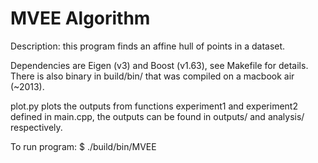 # MVEE Algorithm
Description: this program finds an affine hull of points in a dataset.

Dependencies are Eigen (v3) and Boost (v1.63), see Makefile for details. There is also binary in build/bin/ that was compiled on a macbook air (~2013). 

plot.py plots the outputs from functions experiment1 and experiment2 defined in main.cpp, the outputs can be found in outputs/ and analysis/ respectively.

To run program:
$ ./build/bin/MVEE
